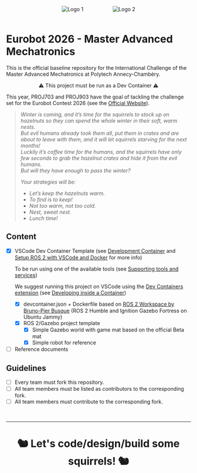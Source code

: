 <style>
    @media (max-width: 100px) {
        div {
            flex-direction: column;
            align-items: center;
        }
        div img {
            margin-bottom: 1rem;
        }
    }
</style>

<div style="display: flex; justify-content: center; align-items: center; gap: 1rem 5rem; width: 100%; max-width: 800px; margin: 0 auto; flex-wrap: wrap;">
    <img src="https://www.marefa.org/w/images/thumb/7/7d/Logo_Polytech_Annecy_Chambery.svg/800px-Logo_Polytech_Annecy_Chambery.svg.png" alt="Logo 1" style="max-height: 5rem; object-fit: contain;">
    <img src="https://www.univ-smb.fr/wp-content/themes/usmb/assets/img/logo.svg" alt="Logo 2" style="max-height: 5rem; object-fit: contain;">
</div>
</br>

# Eurobot 2026 - Master Advanced Mechatronics

This is the official baseline repository for the International Challenge of the Master Advanced Mechatronics at Polytech Annecy-Chambéry.

<p style="text-align:center"> &#9888; This project must be run as a Dev Container &#9888; </p>

This year, PROJ703 and PROJ903 have the goal of tackling the challenge set for the Eurobot Contest 2026 (see the [Official Website](https://www.eurobot.org/eurobot-contest/eurobot-2026/)).

> *Winter is coming, and it’s time for the squirrels to stock up on hazelnuts so they can spend the whole winter in their soft, warm nests.</br> 
> But evil humans already took them all, put them in crates and are about to leave with them, and it will let squirrels starving for the next months!</br>
> Luckily it’s coffee time for the humans, and the squirrels have only few seconds to grab the hazelnut crates and hide it from the evil humans.</br>
> But will they have enough to pass the winter?*
>
> *Your strategies will be:*
> - *Let’s keep the hazelnuts warm.*
> - *To find is to keep!*
> - *Not too warm, not too cold.*
> - *Nest, sweet nest.*
> - *Lunch time!*

## Content
- [x] VSCode Dev Container Template (see [Development Container](https://containers.dev/) and [Setup ROS 2 with VSCode and Docker](https://docs.ros.org/en/kilted/How-To-Guides/Setup-ROS-2-with-VSCode-and-Docker-Container.html) for more info) </p>
To be run using one of the available tools (see [Supporting tools and services](https://containers.dev/supporting)) </p>
We suggest running this project on VSCode using the [Dev Containers extension](https://marketplace.visualstudio.com/items?itemName=ms-vscode-remote.remote-containers) (see [Developing inside a Container](https://code.visualstudio.com/docs/devcontainers/containers)) </p>
  - [x] devcontainer.json + Dockerfile based on [ROS 2 Workspace by Bruno-Pier Busque](https://github.com/BrunoB81HK/ros2-workspace-devcontainer-template/tree/main/src/ros2-workspace) (ROS 2 Humble and Ignition Gazebo Fortress on Ubuntu Jammy)
  - [X] ROS 2/Gazebo project template
    - [X] Simple Gazebo world with game mat based on the official Beta mat
    - [X] Simple robot for reference
- [ ] Reference documents

## Guidelines
- [ ] Every team must fork this repository.
- [ ] All team members must be listed as contributors to the corresponding fork.
- [ ] All team members must contribute to the corresponding fork.

</br>

---

<h1 style="text-align:center">
&#128063; Let's code/design/build some squirrels! &#128063;
<h1>